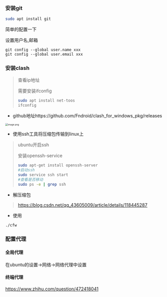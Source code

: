 ### 安装git

```sh
sudo apt install git
```

简单的配置一下

设置用户名,邮箱

```shell
git config --global user.name xxx
git config --global user.email xxx
```

### 安装clash

>查看ip地址
>
>需要安装ifconfig
>
>```sh
>sudo apt install net-toos
>ifconfig
>```

- github地址https://github.com/Fndroid/clash_for_windows_pkg/releases

<img src="https://s2.loli.net/2022/08/14/KwRvdzAsFJy64qB.png" alt="image.png" style="zoom:50%;" />

- 使用ssh工具将压缩包传输到linux上

> ubuntu开启ssh
>
> 安装openssh-service
>
> ```sh
> sudo apt-get install openssh-server
> #启动ssh
> sudo service ssh start
> #查看是否移动
> sudo ps -e | grep ssh
> ```

- 解压缩包

> https://blog.csdn.net/qq_43605009/article/details/118445287

- 使用

```sh
./cfw
```

### 配置代理

#### 全局代理

在ubuntu的设置->网络->网络代理中设置

#### 终端代理

https://www.zhihu.com/question/472418041

